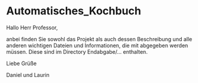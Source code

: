 # Automatisches_Kochbuch

Hallo Herr Professor,

anbei finden Sie sowohl das Projekt als auch dessen Beschreibung und alle anderen wichtigen Dateien und Informationen, die mit abgegeben werden müssen. Diese sind im Directory Endabgabe/... enthalten.

Liebe Grüße

Daniel und Laurin
